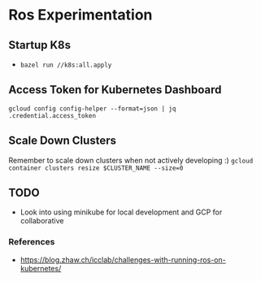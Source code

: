 # Ros Experimentation


## Startup K8s
+ `bazel run //k8s:all.apply`


## Access Token for Kubernetes Dashboard
`gcloud config config-helper --format=json | jq .credential.access_token`

## Scale Down Clusters
Remember to scale down clusters when not actively developing :)
`gcloud container clusters resize $CLUSTER_NAME --size=0`


## TODO
+ Look into using minikube for local development and GCP for collaborative

### References
+ https://blog.zhaw.ch/icclab/challenges-with-running-ros-on-kubernetes/
